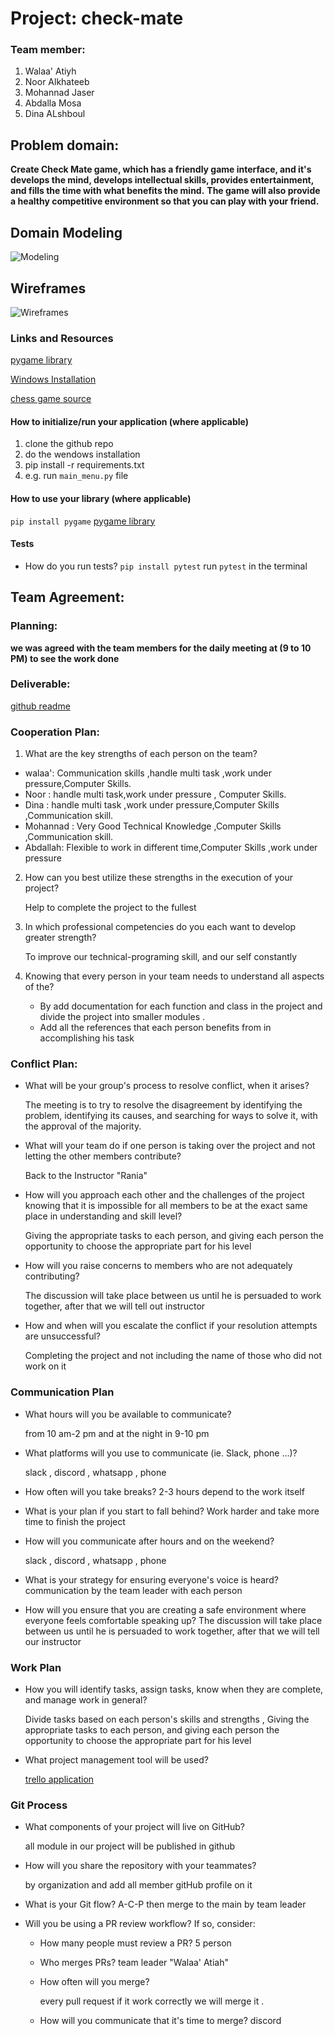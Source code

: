
# Project: check-mate

### Team member: 
1. Walaa' Atiyh 
2. Noor Alkhateeb
3. Mohannad Jaser
4. Abdalla Mosa
5. Dina ALshboul

## Problem domain:
  **Create Check Mate game, which has a friendly game interface, and it's develops the mind, develops intellectual skills, provides entertainment, and fills the time with what benefits the mind.**
  **The game will also provide a healthy competitive environment so that you can play with your friend.**

## Domain Modeling
![Modeling](./img/Domain%20Modeling.PNG)

## Wireframes 
![Wireframes ](./img/wireframe.png)



### Links and Resources
[pygame library](https://www.geeksforgeeks.org/pygame-tutorial/)

[Windows Installation](https://long-knight-f42.notion.site/Windows-Installation-4c49336378d74d068c1642aa2346fc35)

[chess game source](https://ehmatthes.github.io/pcc_2e/beyond_pcc/pygame_sprite_sheets/)


#### How to initialize/run your application (where applicable)
 1. clone the github repo
 2. do the wendows installation 
 3. pip install -r requirements.txt
 4. e.g.  run `main_menu.py` file 

#### How to use your library (where applicable)
   `pip install pygame`
   [pygame library](https://www.geeksforgeeks.org/pygame-tutorial/)

#### Tests

- How do you run tests?
 `pip install pytest` 
  run `pytest` in the terminal 


## Team Agreement:

### Planning:
**we was agreed with the team members for the daily meeting at (9 to 10 PM) to see the work done**
### Deliverable:
[github readme ](https://github.com/Chess-Game-ASAC/check-mate)
### Cooperation Plan:
1. What are the key strengths of each person on the team?

 - walaa':  Communication skills ,handle multi task ,work under pressure,Computer Skills.
 - Noor : handle multi task,work under pressure , Computer Skills.
 - Dina : handle multi task ,work under pressure,Computer Skills ,Communication skill.
 - Mohannad : Very Good Technical Knowledge ,Computer Skills ,Communication skill.
 - Abdallah: 	Flexible to work in different time,Computer Skills ,work under pressure
 
2. How can you best utilize these strengths in the execution of your project?

     Help to complete the project to the fullest
3. In which professional competencies do you each want to develop greater strength?

    To improve our technical-programing skill, and our self constantly

4. Knowing that every person in your team needs to understand all aspects of the?

      - By add documentation for each function and class in the project and divide the project into smaller modules .
      - Add all the references that each person benefits from in accomplishing his task

### Conflict Plan:

- What will be your group's process to resolve conflict, when it arises?

  The meeting is to try to resolve the disagreement by identifying the problem, identifying its causes, and searching for ways to solve it, with the approval of the majority.
  
- What will your team do if one person is taking over the project and not letting the other members contribute?

   Back to the Instructor "Rania"
- How will you approach each other and the challenges of the project knowing that it is impossible for all members to be at the exact same place in understanding and skill level?

    Giving the appropriate tasks to each person, and giving each person the opportunity to choose the appropriate part for his level 
- How will you raise concerns to members who are not adequately contributing?

   The discussion will take place between us until he is persuaded to work together, after that we will tell out instructor 
- How and when will you escalate the conflict if your resolution attempts are unsuccessful?

    Completing the project and not including the name of those who did not work on it

### Communication Plan
- What hours will you be available to communicate?

   from 10 am-2 pm and at the night in 9-10 pm 
   
- What platforms will you use to communicate (ie. Slack, phone ...)?

  slack , discord , whatsapp , phone 
- How often will you take breaks?
    2-3 hours depend to the work itself
- What is your plan if you start to fall behind?
    Work harder and take more time to finish the project
- How will you communicate after hours and on the weekend?

    slack , discord , whatsapp , phone 
- What is your strategy for ensuring everyone's voice is heard?
    communication by the team leader with each person
- How will you ensure that you are creating a safe environment where everyone feels comfortable speaking up?
     The discussion will take place between us until he is persuaded to work together, after that we will tell our instructor
     
 ### Work Plan 
- How you will identify tasks, assign tasks, know when they are complete, and manage work in general?

   Divide tasks based on each person's skills and strengths , Giving the appropriate tasks to each person, and giving each person the opportunity to choose the appropriate part for his level 
- What project management tool will be used?

   [trello application](https://trello.com/b/I3L83p1j/check-mate-project)


### Git Process

- What components of your project will live on GitHub?

   all module in our project will be published in github
- How will you share the repository with your teammates?

    by organization and add all member gitHub profile on it
- What is your Git flow?
   A-C-P then merge to the main by team leader 
- Will you be using a PR review workflow? If so, consider:
  - How many people must review a PR? 5 person
  - Who merges PRs? team leader "Walaa' Atiah"
  - How often will you merge?
  
     every pull request  if it work correctly we will merge it .
  - How will you communicate that it's time to merge?
     discord 
